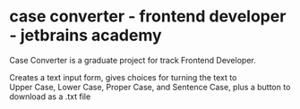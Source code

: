 # case converter - frontend developer - jetbrains academy
  Case Converter is a graduate project for track Frontend Developer. 
  
  Creates a text input form, gives choices for turning the text to  
  Upper Case, Lower Case, Proper Case, and Sentence Case, plus a button 
  to download as a .txt file